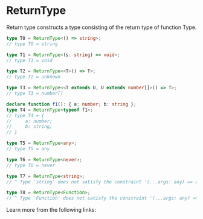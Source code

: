 # ReturnType

Return type constructs a type consisting of the return type of function Type.

```typescript
type T0 = ReturnType<() => string>;
// type T0 = string

type T1 = ReturnType<(s: string) => void>;
// type T1 = void

type T2 = ReturnType<<T>() => T>;
// type T2 = unknown

type T3 = ReturnType<<T extends U, U extends number[]>() => T>;
// type T3 = number[]

declare function f1(): { a: number; b: string };
type T4 = ReturnType<typeof f1>;
// type T4 = {
//     a: number;
//     b: string;
// }

type T5 = ReturnType<any>;
// type T5 = any

type T6 = ReturnType<never>;
// type T6 = never

type T7 = ReturnType<string>;
// ^ Type 'string' does not satisfy the constraint '(...args: any) => any'.

type T8 = ReturnType<Function>;
// ^ Type 'Function' does not satisfy the constraint '(...args: any) => any'.
```

Learn more from the following links: